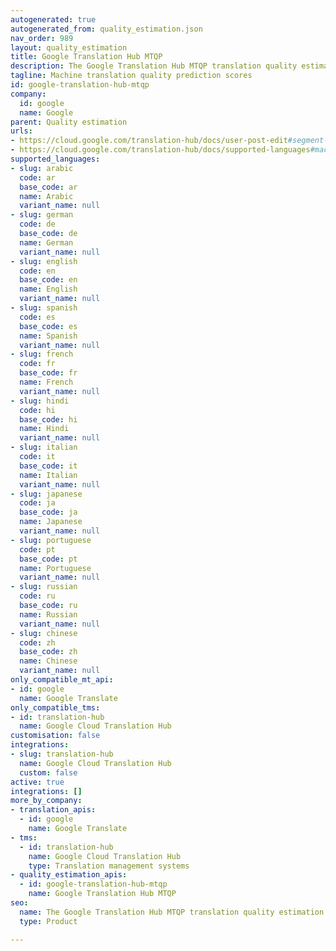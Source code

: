 ```yaml
---
autogenerated: true
autogenerated_from: quality_estimation.json
nav_order: 989
layout: quality_estimation
title: Google Translation Hub MTQP
description: The Google Translation Hub MTQP translation quality estimation API
tagline: Machine translation quality prediction scores
id: google-translation-hub-mtqp
company:
  id: google
  name: Google
parent: Quality estimation
urls:
- https://cloud.google.com/translation-hub/docs/user-post-edit#segment-details
- https://cloud.google.com/translation-hub/docs/supported-languages#machine_translation_quality_prediction_model
supported_languages:
- slug: arabic
  code: ar
  base_code: ar
  name: Arabic
  variant_name: null
- slug: german
  code: de
  base_code: de
  name: German
  variant_name: null
- slug: english
  code: en
  base_code: en
  name: English
  variant_name: null
- slug: spanish
  code: es
  base_code: es
  name: Spanish
  variant_name: null
- slug: french
  code: fr
  base_code: fr
  name: French
  variant_name: null
- slug: hindi
  code: hi
  base_code: hi
  name: Hindi
  variant_name: null
- slug: italian
  code: it
  base_code: it
  name: Italian
  variant_name: null
- slug: japanese
  code: ja
  base_code: ja
  name: Japanese
  variant_name: null
- slug: portuguese
  code: pt
  base_code: pt
  name: Portuguese
  variant_name: null
- slug: russian
  code: ru
  base_code: ru
  name: Russian
  variant_name: null
- slug: chinese
  code: zh
  base_code: zh
  name: Chinese
  variant_name: null
only_compatible_mt_api:
- id: google
  name: Google Translate
only_compatible_tms:
- id: translation-hub
  name: Google Cloud Translation Hub
customisation: false
integrations:
- slug: translation-hub
  name: Google Cloud Translation Hub
  custom: false
active: true
integrations: []
more_by_company:
- translation_apis:
  - id: google
    name: Google Translate
- tms:
  - id: translation-hub
    name: Google Cloud Translation Hub
    type: Translation management systems
- quality_estimation_apis:
  - id: google-translation-hub-mtqp
    name: Google Translation Hub MTQP
seo:
  name: The Google Translation Hub MTQP translation quality estimation API
  type: Product

---
```


